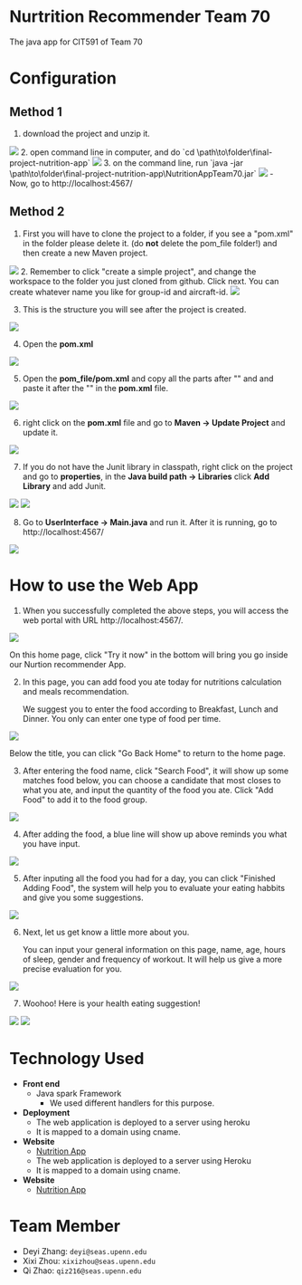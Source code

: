 # Nurtrition Recommender Team 70
The java app for CIT591 of Team 70

# Configuration
## Method 1
1. download the project and unzip it.
<img src='https://github.com/UPenn-CIT599/final-project-nutrition-app/blob/master/images/Screenshot%20at%20Apr%2020%2020-50-52.png'>
2. open command line in computer, and do `cd \path\to\folder\final-project-nutrition-app`
<img src='https://github.com/UPenn-CIT599/final-project-nutrition-app/blob/master/images/Screenshot%20at%20Apr%2020%2020-51-39.png'>
3. on the command line, run `java -jar \path\to\folder\final-project-nutrition-app\NutritionAppTeam70.jar`
<img src='https://github.com/UPenn-CIT599/final-project-nutrition-app/blob/master/images/Screenshot%20at%20Apr%2020%2020-52-12.png'>
- Now, go to http://localhost:4567/

## Method 2
1. First you will have to clone the project to a folder, if you see a "pom.xml" in the folder please delete it. (do **not** delete the pom_file folder!) and then create a new Maven project.
<img src='https://github.com/UPenn-CIT599/final-project-nutrition-app/blob/master/images/1.maven.png'>
2. Remember to click "create a simple project", and change the workspace to the folder you just cloned from github. Click next. You can create whatever name you like for group-id and aircraft-id.
<img src='https://github.com/UPenn-CIT599/final-project-nutrition-app/blob/master/images/2.configure_maven.png'>

3. This is the structure you will see after the project is created.
<img src='https://github.com/UPenn-CIT599/final-project-nutrition-app/blob/master/images/3.pomfile.png'>

4. Open the **pom.xml** 
<img src='https://github.com/UPenn-CIT599/final-project-nutrition-app/blob/master/images/4.replacepom.png'>

5. Open the **pom_file/pom.xml** and copy all the parts after "<dependencies>" and and paste it after the "</version>" in the **pom.xml** file.
<img src='https://github.com/UPenn-CIT599/final-project-nutrition-app/blob/master/images/5.copy.png'>

6. right click on the **pom.xml** file and go to **Maven -> Update Project** and update it.
<img src='https://github.com/UPenn-CIT599/final-project-nutrition-app/blob/master/images/6.updatemaven.png'>

7. If you do not have the Junit library in classpath, right click on the project and go to **properties**, in the **Java build path -> Libraries** click **Add Library** and add Junit.
<img src='https://github.com/UPenn-CIT599/final-project-nutrition-app/blob/master/images/7.enablejunit.png'>
<img src='hhttps://github.com/UPenn-CIT599/final-project-nutrition-app/blob/master/images/8.junit.png'>

8. Go to **UserInterface -> Main.java** and run it. After it is running, go to http://localhost:4567/
<img src='https://github.com/UPenn-CIT599/final-project-nutrition-app/blob/master/images/9.runMain.png'>

# How to use the Web App
1. When you successfully completed the above steps, you will access the web portal with URL http://localhost:4567/.
<img src='https://github.com/UPenn-CIT599/final-project-nutrition-app/blob/master/images/HomePage.png'>

On this home page, click "Try it now" in the bottom will bring you go inside our Nurtion recommender App.

2. In this page, you can add food you ate today for nutritions calculation and meals recommendation.

   We suggest you to enter the food according to Breakfast, Lunch and Dinner. You only can enter one type of food per time.
<img src='https://github.com/UPenn-CIT599/final-project-nutrition-app/blob/master/images/InputFood.png'>

   Below the title, you can click "Go Back Home" to return to the home page.
   
3. After entering the food name, click "Search Food", it will show up some matches food below, you can choose a candidate that most closes to what you ate, and input the quantity of the food you ate. Click "Add Food" to add it to the food group.
<img src='https://github.com/UPenn-CIT599/final-project-nutrition-app/blob/master/images/SearchFood.png'>

4. After adding the food, a blue line will show up above reminds you what you have input.
<img src='https://github.com/UPenn-CIT599/final-project-nutrition-app/blob/master/images/AddFood.png'>

5. After inputing all the food you had for a day, you can click "Finished Adding Food", the system will help you to evaluate your eating habbits and give you some suggestions.
<img src='https://github.com/UPenn-CIT599/final-project-nutrition-app/blob/master/images/AddEverything.png'>

6. Next, let us get know a little more about you.

   You can input your general information on this page, name, age, hours of sleep, gender and frequency of workout. It will help us give a more precise evaluation for you.

<img src='https://github.com/UPenn-CIT599/final-project-nutrition-app/blob/master/images/UserInput2.png'>

7. Woohoo! Here is your health eating suggestion!
<img src='https://github.com/UPenn-CIT599/final-project-nutrition-app/blob/master/images/Suggestion.png'>

<img src='https://github.com/UPenn-CIT599/final-project-nutrition-app/blob/master/images/Suggestion2.png'>


# Technology Used
- **Front end**
  - Java spark Framework
  	- We used different handlers for this purpose.
- **Deployment**
  - The web application is deployed to a server using heroku
  - It is mapped to a domain using cname.
- **Website**
  - <a href="http://www.qizhaolouis.com">Nutrition App</a>
  - The web application is deployed to a server using Heroku
  - It is mapped to a domain using cname.
- **Website**
  - <a href="http://www.qizhaolouis.com">Nutrition App</a>

# Team Member
- Deyi Zhang: `deyi@seas.upenn.edu`
- Xixi Zhou: `xixizhou@seas.upenn.edu`
- Qi Zhao: `qiz216@seas.upenn.edu`
